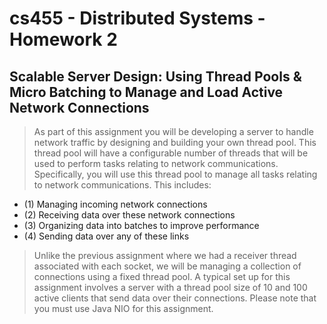 # cs455 - Distributed Systems - Homework 2
## Scalable Server Design: Using Thread Pools & Micro Batching to Manage and Load Active Network Connections

> As part of this assignment you will be developing a server to handle network traffic by designing and building your own thread pool. This thread pool will have a configurable number of threads that will be used to perform tasks relating to network communications. Specifically, you will use this thread pool to manage all tasks relating to network communications. This includes:    
- (1) Managing incoming network connections
- (2) Receiving data over these network connections
- (3) Organizing data into batches to improve performance
- (4) Sending data over any of these links

> Unlike the previous assignment where we had a receiver thread associated with each socket, we will be managing a collection of connections using a fixed thread pool. A typical set up for this assignment involves a server with a thread pool size of 10 and 100 active clients that send data over their connections. Please note that you must use Java NIO for this assignment.





